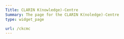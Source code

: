 ```yaml
---
Title: CLARIN K(nowledge)-Centre 
Summary: The page for the CLARIN K(noledge)-Centre
type: widget_page

url: /ckcmc
---
```

